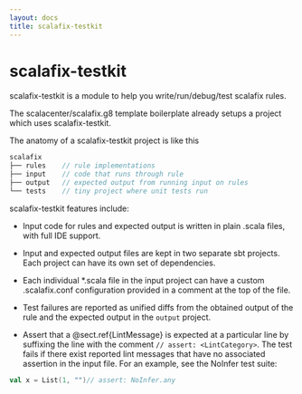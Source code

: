 ```yaml
---
layout: docs
title: scalafix-testkit
---
```


# scalafix-testkit
scalafix-testkit is a module to help you write/run/debug/test scalafix rules.

The scalacenter/scalafix.g8 template boilerplate already setups a project which uses scalafix-testkit.

The anatomy of a scalafix-testkit project is like this

```scala
scalafix
├── rules    // rule implementations
├── input    // code that runs through rule
├── output   // expected output from running input on rules
└── tests    // tiny project where unit tests run
```

scalafix-testkit features include:

- Input code for rules and expected output is written in plain .scala files, with full IDE support.

- Input and expected output files are kept in two separate sbt projects. Each project can have its own set of dependencies.

- Each individual *.scala file in the input project can have a custom .scalafix.conf configuration provided in a comment at the top of the file.

- Test failures are reported as unified diffs from the obtained output of the rule and the expected output in the `output` project.

- Assert that a @sect.ref{LintMessage} is expected at a particular line by suffixing the line with the comment `// assert: <LintCategory>`. The test fails if there exist reported lint messages that have no associated assertion in the input file. For an example, see the NoInfer test suite:

```scala
val x = List(1, "")// assert: NoInfer.any
```
